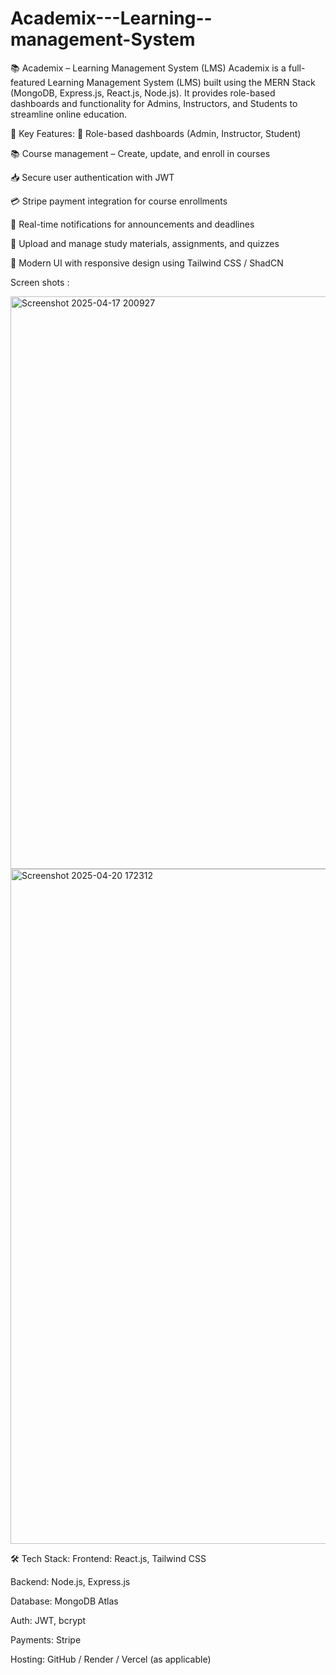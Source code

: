 ﻿# Academix---Learning--management-System
 📚 Academix – Learning Management System (LMS)
Academix is a full-featured Learning Management System (LMS) built using the MERN Stack (MongoDB, Express.js, React.js, Node.js). It provides role-based dashboards and functionality for Admins, Instructors, and Students to streamline online education.

🔧 Key Features:
👤 Role-based dashboards (Admin, Instructor, Student)

📚 Course management – Create, update, and enroll in courses

📥 Secure user authentication with JWT

💳 Stripe payment integration for course enrollments

📨 Real-time notifications for announcements and deadlines

📁 Upload and manage study materials, assignments, and quizzes

🎨 Modern UI with responsive design using Tailwind CSS / ShadCN

Screen shots :

<img width="1883" height="916" alt="Screenshot 2025-04-17 200927" src="https://github.com/user-attachments/assets/4af5b6cc-4bd7-406a-a686-d2b9ea4fc5bc" />

<img width="1920" height="1080" alt="Screenshot 2025-04-20 172312" src="https://github.com/user-attachments/assets/2816c948-498d-4f12-a81a-73f1460029e3" />



🛠 Tech Stack:
Frontend: React.js, Tailwind CSS

Backend: Node.js, Express.js

Database: MongoDB Atlas

Auth: JWT, bcrypt

Payments: Stripe

Hosting: GitHub / Render / Vercel (as applicable)

